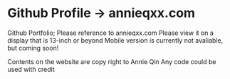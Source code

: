# Github Profile -> annieqxx.com 
Github Portfolio;
Please reference to annieqxx.com 
Please view it on a display that is 13-inch or beyond
Mobile version is currently not avaliable, but coming soon!



Contents on the website are copy right to Annie Qin 
Any code could be used with credit
